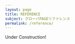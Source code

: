 ```yaml
---
layout: page
title: REFERENCE
subject: クローバPAGEリファレンス
permalink: /reference/
---
```


<div class="box">
Under Construction!
</div>

